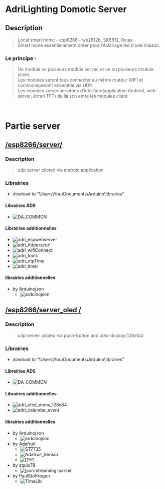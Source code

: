 # AdriLighting Domotic Server
## Description 
> Local smart home - esp8266 - ws2812b, SK6812, Relay.<br>
> Smart home essentiellement créer pour l'éclairage led d'une maison.
### Le principe :
> Un module ou plusieurs module server, et un ou plusieurs module client.<br>
> Les modules seront tous connecter au même routeur WIFI et communiqueront ensemble via UDP.<br>
> Les modules server servirons d’interface(application Android, web-server, écran TFT) de liaison entre les modules client.
<br>

# Partie server
## [/esp8266/server/](https://github.com/AdriLighting/ADS/tree/main/esp8266/server)
### Description 
> udp server piloted via android application
### Librairies 
- dowload to "\Users\You\Documents\Arduino\libraries"
#### Librairies ADS
* ![DA_COMMON](https://github.com/AdriLighting/DA_COMMON)
#### Librairies additionnelles
* ![adri_espwebserver](https://github.com/AdriLighting/adri_espwebserver)
* ![adri_httparseurl](https://github.com/AdriLighting/adri_httparseurl)
* ![adri_wifiConnect](https://github.com/AdriLighting/adri_wifiConnect)
* ![adri_tools](https://github.com/AdriLighting/adri_tools)
* ![adri_ntpTime](https://github.com/AdriLighting/adri_ntpTime)
* ![adri_timer](https://github.com/AdriLighting/adri_timer)
#### librairies additionnelles
* by Arduinojson
  * ![arduinojson](https://github.com/bblanchon/ArduinoJson)
  

## [/esp8266/server_oled /](https://github.com/AdriLighting/ADS/tree/main/esp8266/server_oled)
### Description 
> udp server piloted via push-button and oled-display(128x64)
### Librairies 
- dowload to "\Users\You\Documents\Arduino\libraries"
#### Librairies ADS
* ![DA_COMMON](https://github.com/AdriLighting/DA_COMMON)
#### Librairies additionnelles
* ![adri_oled_menu_128x64](https://github.com/AdriLighting/adri_oled_menu_128x64)
* ![adri_calendar_event](https://github.com/AdriLighting/adri_calendar_event)
#### librairies additionnelles
* by Arduinojson
  * ![arduinojson](https://github.com/bblanchon/ArduinoJson)
* by Adafruit 
  * ![ST7735](https://github.com/adafruit/Adafruit-ST7735-Library)
  * ![Adafruit_Sensor](https://github.com/adafruit/Adafruit_Sensor)  
  * ![DHT](https://github.com/adafruit/DHT-sensor-library)  
* by squix78    
  * ![json-streaming-parser](https://github.com/squix78/json-streaming-parser)
* by PaulStoffregen
  * ![TimeLib](https://github.com/PaulStoffregen/Time) 
